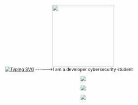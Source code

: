 
<div id="header" align="center">
    <img src="https://media.giphy.com/media/L5IljOSeFq8P6/giphy.gif" width="200" />
   </div>
        <a href="https://git.io/typing-svg"><img src="https://readme-typing-svg.demolab.com?font=ubuntu&pause=1000&color=950099BF&background=9A30B300&center=verdadero&vCenter=verdadero&multiline=true&repeat=verdadero&width=440&height=58&lines=my+name+is+phoboz;Quick+fox+jumps+nightly+above+wizard" alt="Typing SVG" /></a>
------>I am a developer cybersecurity student
  </h3>
</div>
<br>


<p align="center">
<p align="center"><a href="https://skillicons.dev"><img src="https://skillicons.dev/icons?i=js,html,css" /></a></p>


<p align="center"><a href="https://skillicons.dev"><img src="https://skillicons.dev/icons?i=cpp,py,php" /></a></p>


<p align="center"><a href="https://skillicons.dev"><img src="https://skillicons.dev/icons?i=linux,bash,git" /></a></p>

